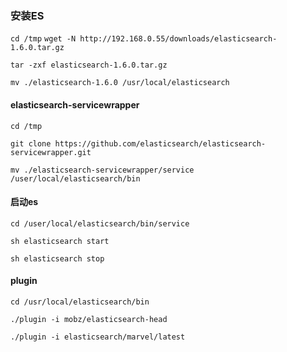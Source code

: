 ### 安装ES

`cd /tmp`
`wget -N http://192.168.0.55/downloads/elasticsearch-1.6.0.tar.gz`

`tar -zxf elasticsearch-1.6.0.tar.gz`

`mv ./elasticsearch-1.6.0 /usr/local/elasticsearch`

#### elasticsearch-servicewrapper

`cd /tmp`

`git clone https://github.com/elasticsearch/elasticsearch-servicewrapper.git`

`mv ./elasticsearch-servicewrapper/service /user/local/elasticsearch/bin`

#### 启动es

`cd /user/local/elasticsearch/bin/service`

`sh elasticsearch start`

`sh elasticsearch stop`

#### plugin

`cd /usr/local/elasticsearch/bin`

`./plugin -i mobz/elasticsearch-head`

`./plugin -i elasticsearch/marvel/latest`
